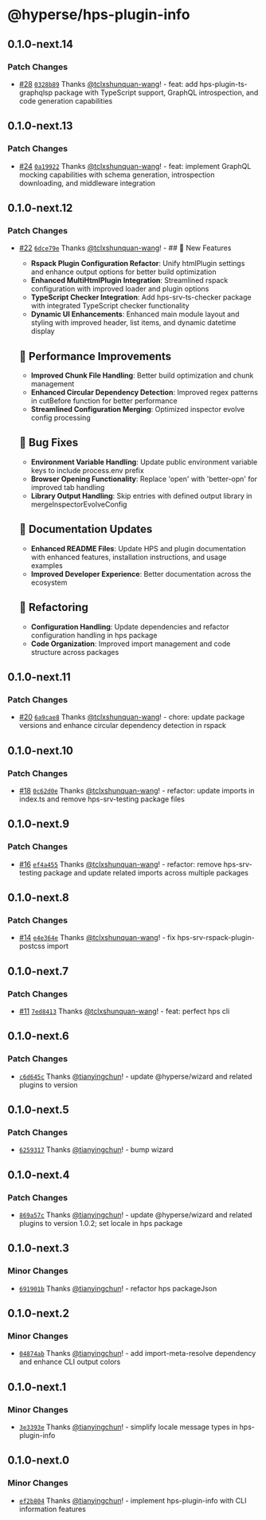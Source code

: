 # @hyperse/hps-plugin-info

## 0.1.0-next.14

### Patch Changes

- [#28](https://github.com/hyperse-io/hps/pull/28) [`0328b89`](https://github.com/hyperse-io/hps/commit/0328b899cb47aaf51908d7e4ceb83d660088c585) Thanks [@tclxshunquan-wang](https://github.com/tclxshunquan-wang)! - feat: add hps-plugin-ts-graphqlsp package with TypeScript support, GraphQL introspection, and code generation capabilities

## 0.1.0-next.13

### Patch Changes

- [#24](https://github.com/hyperse-io/hps/pull/24) [`0a19922`](https://github.com/hyperse-io/hps/commit/0a199222465e3cefc9fc9450e9117a234e7f8b24) Thanks [@tclxshunquan-wang](https://github.com/tclxshunquan-wang)! - feat: implement GraphQL mocking capabilities with schema generation, introspection downloading, and middleware integration

## 0.1.0-next.12

### Patch Changes

- [#22](https://github.com/hyperse-io/hps/pull/22) [`6dce79e`](https://github.com/hyperse-io/hps/commit/6dce79eff1d14913194ac39f13d3039559144f39) Thanks [@tclxshunquan-wang](https://github.com/tclxshunquan-wang)! - ## 🚀 New Features
  - **Rspack Plugin Configuration Refactor**: Unify htmlPlugin settings and enhance output options for better build optimization
  - **Enhanced MultiHtmlPlugin Integration**: Streamlined rspack configuration with improved loader and plugin options
  - **TypeScript Checker Integration**: Add hps-srv-ts-checker package with integrated TypeScript checker functionality
  - **Dynamic UI Enhancements**: Enhanced main module layout and styling with improved header, list items, and dynamic datetime display

  ## 🔧 Performance Improvements
  - **Improved Chunk File Handling**: Better build optimization and chunk management
  - **Enhanced Circular Dependency Detection**: Improved regex patterns in cutBefore function for better performance
  - **Streamlined Configuration Merging**: Optimized inspector evolve config processing

  ## 🐞 Bug Fixes
  - **Environment Variable Handling**: Update public environment variable keys to include process.env prefix
  - **Browser Opening Functionality**: Replace 'open' with 'better-opn' for improved tab handling
  - **Library Output Handling**: Skip entries with defined output library in mergeInspectorEvolveConfig

  ## 📖 Documentation Updates
  - **Enhanced README Files**: Update HPS and plugin documentation with enhanced features, installation instructions, and usage examples
  - **Improved Developer Experience**: Better documentation across the ecosystem

  ## 🔨 Refactoring
  - **Configuration Handling**: Update dependencies and refactor configuration handling in hps package
  - **Code Organization**: Improved import management and code structure across packages

## 0.1.0-next.11

### Patch Changes

- [#20](https://github.com/hyperse-io/hps/pull/20) [`6a9cae8`](https://github.com/hyperse-io/hps/commit/6a9cae817150b0d2f123da6dcf04f8b310935450) Thanks [@tclxshunquan-wang](https://github.com/tclxshunquan-wang)! - chore: update package versions and enhance circular dependency detection in rspack

## 0.1.0-next.10

### Patch Changes

- [#18](https://github.com/hyperse-io/hps/pull/18) [`0c62d0e`](https://github.com/hyperse-io/hps/commit/0c62d0ebe7bf8f860e9863556121a20c478788f7) Thanks [@tclxshunquan-wang](https://github.com/tclxshunquan-wang)! - refactor: update imports in index.ts and remove hps-srv-testing package files

## 0.1.0-next.9

### Patch Changes

- [#16](https://github.com/hyperse-io/hps/pull/16) [`ef4a455`](https://github.com/hyperse-io/hps/commit/ef4a455099c954727da0f6aebcc8e495ef41fc67) Thanks [@tclxshunquan-wang](https://github.com/tclxshunquan-wang)! - refactor: remove hps-srv-testing package and update related imports across multiple packages

## 0.1.0-next.8

### Patch Changes

- [#14](https://github.com/hyperse-io/hps/pull/14) [`e4e364e`](https://github.com/hyperse-io/hps/commit/e4e364e5b142da028a8cd81fee0bce019906017d) Thanks [@tclxshunquan-wang](https://github.com/tclxshunquan-wang)! - fix hps-srv-rspack-plugin-postcss import

## 0.1.0-next.7

### Patch Changes

- [#11](https://github.com/hyperse-io/hps/pull/11) [`7ed8413`](https://github.com/hyperse-io/hps/commit/7ed8413bdd1197749e34df32b72b4c242be00a40) Thanks [@tclxshunquan-wang](https://github.com/tclxshunquan-wang)! - feat: perfect hps cli

## 0.1.0-next.6

### Patch Changes

- [`c6d645c`](https://github.com/hyperse-io/hps/commit/c6d645c2eb810204e0894b7954e56b7eb6b0ea79) Thanks [@tianyingchun](https://github.com/tianyingchun)! - update @hyperse/wizard and related plugins to version

## 0.1.0-next.5

### Patch Changes

- [`6259317`](https://github.com/hyperse-io/hps/commit/6259317b8ce718d1d7a608a9bdaa7f105723d39e) Thanks [@tianyingchun](https://github.com/tianyingchun)! - bump wizard

## 0.1.0-next.4

### Patch Changes

- [`869a57c`](https://github.com/hyperse-io/hps/commit/869a57c65e81a7f21ab2996fadf168c606747957) Thanks [@tianyingchun](https://github.com/tianyingchun)! - update @hyperse/wizard and related plugins to version 1.0.2; set locale in hps package

## 0.1.0-next.3

### Minor Changes

- [`691901b`](https://github.com/hyperse-io/hps/commit/691901bfe8961c38140b9474457a80528f700005) Thanks [@tianyingchun](https://github.com/tianyingchun)! - refactor hps packageJson

## 0.1.0-next.2

### Minor Changes

- [`04874ab`](https://github.com/hyperse-io/hps/commit/04874abd7bcb6b65b3f3d3503d9fc05832e5e1f0) Thanks [@tianyingchun](https://github.com/tianyingchun)! - add import-meta-resolve dependency and enhance CLI output colors

## 0.1.0-next.1

### Minor Changes

- [`3e3393e`](https://github.com/hyperse-io/hps/commit/3e3393e92503de7a23f46a3c36aacae92d605472) Thanks [@tianyingchun](https://github.com/tianyingchun)! - simplify locale message types in hps-plugin-info

## 0.1.0-next.0

### Minor Changes

- [`ef2b804`](https://github.com/hyperse-io/hps/commit/ef2b804162320468d495ba2c195849b68f5282ca) Thanks [@tianyingchun](https://github.com/tianyingchun)! - implement hps-plugin-info with CLI information features
